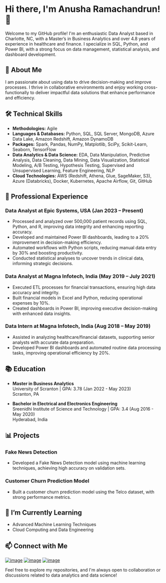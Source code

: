 # Hi there, I'm Anusha Ramachandrun! 👋

Welcome to my GitHub profile! I'm an enthusiastic Data Analyst based in Charlotte, NC, with a Master’s in Business Analytics and over 4.8 years of experience in healthcare and finance. I specialize in SQL, Python, and Power BI, with a strong focus on data management, statistical analysis, and dashboard development.

## 🚀 About Me
I am passionate about using data to drive decision-making and improve processes. I thrive in collaborative environments and enjoy working cross-functionally to deliver impactful data solutions that enhance performance and efficiency.

## 🛠️ Technical Skills
- **Methodologies:** Agile
- **Languages & Databases:** Python, SQL, SQL Server, MongoDB, Azure Data Lake, Amazon Redshift, Amazon DynamoDB
- **Packages:** Spark, Pandas, NumPy, Matplotlib, SciPy, Scikit-Learn, Seaborn, TensorFlow
- **Data Analytics & Data Science:** EDA, Data Manipulation, Predictive Analysis, Data Cleaning, Data Mining, Data Visualization, Statistical Modeling, A/B Testing, Hypothesis Testing, Supervised and Unsupervised Learning, Feature Engineering, NLP
- **Cloud Technologies:** AWS (Redshift, Athena, Glue, SageMaker, S3), Azure (Databricks), Docker, Kubernetes, Apache Airflow, Git, GitHub

## 💼 Professional Experience
### Data Analyst at Epic Systems, USA (Jan 2023 – Present)
- Processed and analyzed over 500,000 patient records using SQL, Python, and R, improving data integrity and enhancing reporting accuracy.
- Developed and maintained Power BI dashboards, leading to a 20% improvement in decision-making efficiency.
- Automated workflows with Python scripts, reducing manual data entry by 30% and boosting productivity.
- Conducted statistical analyses to uncover trends in clinical data, informing strategic decisions.

### Data Analyst at Magna Infotech, India (May 2019 – July 2021)
- Executed ETL processes for financial transactions, ensuring high data accuracy and integrity.
- Built financial models in Excel and Python, reducing operational expenses by 10%.
- Created dashboards in Power BI, improving executive decision-making with enhanced data insights.

### Data Intern at Magna Infotech, India (Aug 2018 – May 2019)
- Assisted in analyzing healthcare/financial datasets, supporting senior analysts with accurate data preparation.
- Developed Power BI dashboards and automated routine data processing tasks, improving operational efficiency by 20%.

## 📚 Education
- **Master in Business Analytics**  
  University of Scranton | GPA: 3.78 (Jan 2022 - May 2023)  
  Scranton, PA

- **Bachelor in Electrical and Electronics Engineering**  
  Sreenidhi Institute of Science and Technology | GPA: 3.4 (Aug 2016 - May 2020)  
  Hyderabad, India

## 📊 Projects
### Fake News Detection
- Developed a Fake News Detection model using machine learning techniques, achieving high accuracy on validation sets.

### Customer Churn Prediction Model
- Built a customer churn prediction model using the Telco dataset, with strong performance metrics.

## 🌱 I’m Currently Learning
- Advanced Machine Learning Techniques
- Cloud Computing and Data Engineering

## 📫 Connect with Me
[![image](https://github.com/user-attachments/assets/d1fff15a-d3e5-47ad-9207-e6673ee10712)](mailto:anusha.r@aogjob.com)
[![image](https://github.com/user-attachments/assets/7755e845-7068-4fb3-b8f4-fce91a4da475)](https://www.linkedin.com/in/anusha-ramachandruni/)
[![image](https://github.com/user-attachments/assets/6b8c3260-460e-4b4f-89e7-0297d60ac771)](https://github.com/AnushaRamachandruni)

Feel free to explore my repositories, and I'm always open to collaboration or discussions related to data analytics and data science!
